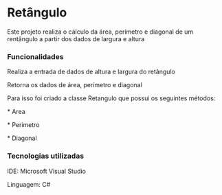 <!DOCTYPE html>

<html>
  
<head>
  
<meta charset="UTF-8"/>

</head>

<body>
<h1>Retângulo</h1>
<p>Este projeto realiza o cálculo da área, perímetro e diagonal de um rentângulo a partir dos dados de largura e altura</p>

<h3>Funcionalidades</h3> 
<p>Realiza a entrada de dados de altura e largura do retângulo</p>
<p>Retorna os dados de área, perímetro e diagonal</p>
<p>Para isso foi criado a classe Retangulo que possui os seguintes métodos:</p>
     <p>* Area</p>
     <p>* Perimetro</p>
     <p>* Diagonal</p>

<h3>Tecnologias utilizadas</h3> 
<p>IDE: Microsoft Visual Studio</p>
<p>Linguagem: C#</p>
   
</body>

</html>
